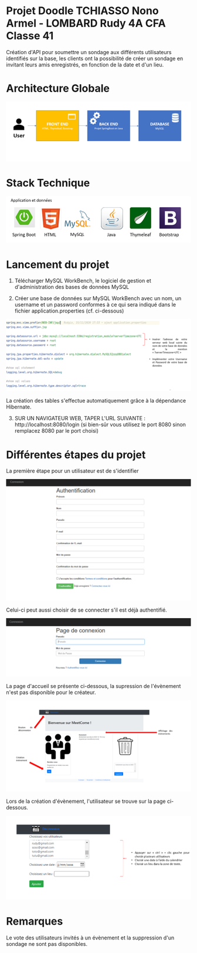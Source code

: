 # Projet Doodle TCHIASSO Nono Armel - LOMBARD Rudy 4A CFA Classe 41 

Création d'API pour soumettre un sondage aux différents utilisateurs identifiés sur la base, les clients ont la possibilité de créer un sondage en invitant leurs amis enregistrés, en fonction de la date et d'un lieu.

# Architecture Globale
![ARCHITECTURE](https://github.com/armelito60/RudyArmel_ProgWeb/blob/master/images/Architecture1.PNG?raw=true)


# Stack Technique 
![STACK](https://github.com/armelito60/RudyArmel_ProgWeb/blob/master/images/Stack1..PNG?raw=true)

# Lancement du projet

1) Télécharger MySQL WorkBench, le logiciel de gestion et d'administration des bases de données MySQL

2) Créer une base de données sur MySQL WorkBench avec un nom, un username et un password conformes à ce qui sera indiqué dans le fichier application.properties (cf. ci-dessous)

![PROPRIETE](https://github.com/armelito60/RudyArmel_ProgWeb/blob/master/images/Propri%C3%A9t%C3%A9s.PNG?raw=true)

La création des tables s'effectue automatiquement grâce à la dépendance Hibernate.

3) SUR UN NAVIGATEUR WEB, TAPER L'URL SUIVANTE : http://localhost:8080/login (si bien-sûr vous utilisez le port 8080 sinon remplacez 8080 par le port choisi)

# Différentes étapes du projet

La première étape pour un utilisateur est de s'identifier

![IDENTIFIACTION](https://github.com/armelito60/RudyArmel_ProgWeb/blob/master/images/Authentification.PNG?raw=true)

Celui-ci peut aussi choisir de se connecter s'il est déjà authentifié.

![CONNEXION](https://github.com/armelito60/RudyArmel_ProgWeb/blob/master/images/connexion.PNG?raw=true)

La page d'accueil se présente ci-dessous, la supression  de l'évènement n'est pas disponible pour le créateur.

![INDEX](https://github.com/armelito60/RudyArmel_ProgWeb/blob/master/images/Index.PNG?raw=true)

Lors de la création d'évènement, l'utilisateur se trouve sur la page ci-dessous.

![EVENT](https://github.com/armelito60/RudyArmel_ProgWeb/blob/master/images/%C3%A9v%C3%A8nement.PNG?raw=true)

# Remarques

Le vote des utilisateurs invités à un évènement et la suppression d'un sondage ne sont pas disponibles.
